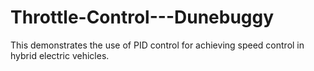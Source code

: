 # Throttle-Control---Dunebuggy
This demonstrates the use of PID control for achieving speed control in hybrid electric vehicles.
